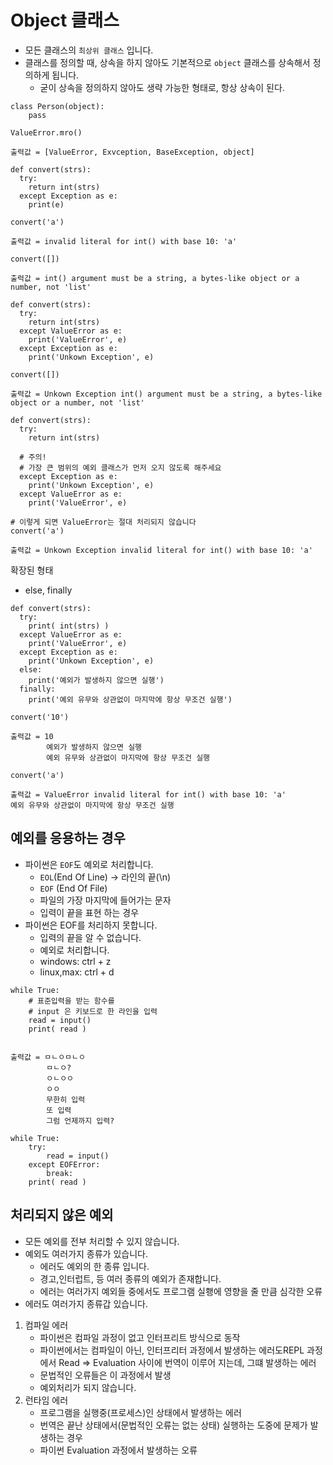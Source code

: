 # Object 클래스
- 모든 클래스의 `최상위 클래스` 입니다.
- 클래스를 정의할 때, 상속을 하지 않아도 기본적으로 `object` 클래스를 상속해서 정의하게 됩니다.
  - 굳이 상속을 정의하지 않아도 생략 가능한 형태로, 항상 상속이 된다.

```
class Person(object):
    pass

ValueError.mro()

출력값 = [ValueError, Exvception, BaseException, object]

def convert(strs):
  try:
    return int(strs)
  except Exception as e:
    print(e)

convert('a')

출력값 = invalid literal for int() with base 10: 'a'

convert([])

출력값 = int() argument must be a string, a bytes-like object or a number, not 'list'

def convert(strs):
  try:
    return int(strs)
  except ValueError as e:
    print('ValueError', e)
  except Exception as e:
    print('Unkown Exception', e)

convert([])

출력값 = Unkown Exception int() argument must be a string, a bytes-like object or a number, not 'list'

def convert(strs):
  try:
    return int(strs)

  # 주의!
  # 가장 큰 범위의 예외 클래스가 먼저 오지 않도록 해주세요
  except Exception as e:
    print('Unkown Exception', e)
  except ValueError as e:
    print('ValueError', e)

# 이렇게 되면 ValueError는 절대 처리되지 않습니다
convert('a')

출력값 = Unkown Exception invalid literal for int() with base 10: 'a'
```

확장된 형태
- else, finally

```
def convert(strs):
  try:
    print( int(strs) )
  except ValueError as e:
    print('ValueError', e)
  except Exception as e:
    print('Unkown Exception', e)
  else:
    print('예외가 발생하지 않으면 실행')
  finally:
    print('예외 유무와 상관없이 마지막에 항상 무조건 실행')

convert('10')

출력값 = 10
        예외가 발생하지 않으면 실행
        예외 유무와 상관없이 마지막에 항상 무조건 실행

convert('a')

출력값 = ValueError invalid literal for int() with base 10: 'a'
예외 유무와 상관없이 마지막에 항상 무조건 실행
```
## 예외를 응용하는 경우
- 파이썬은 `EOF`도 예외로 처리합니다.
  - `EOL`(End Of Line) -> 라인의 끝(\n)
  - `EOF` (End Of File)
  - 파일의 가장 마지막에 들어가는 문자
  - 입력이 끝을 표현 하는 경우
- 파이썬은 EOF를 처리하지 못합니다.
  - 입력의 끝을 알 수 없습니다.
  - 예외로 처리합니다. 
  - windows: ctrl + z
  - linux,max: ctrl + d
  
```
while True:
    # 표준입력을 받는 함수를
    # input 은 키보드로 한 라인을 입력
    read = input()
    print( read )


출력값 = ㅁㄴㅇㅁㄴㅇ
        ㅁㄴㅇ?
        ㅇㄴㅇㅇ
        ㅇㅇ
        무한히 입력
        또 입력
        그럼 언제까지 입력?

while True:
    try:
        read = input()
    except EOFError:
        break:
    print( read )
```

## 처리되지 않은 예외
- 모든 예외를 전부 처리할 수 있지 않습니다.
- 예외도 여러가지 종류가 있습니다.
  - 에러도 예외의 한 종류 입니다.
  - 경고,인터럽트, 등 여러 종류의 예외가 존재합니다.
  - 에러는 여러가지 예외들 중에서도 프로그램 실횅에 영향을 줄 만큼 심각한 오류
- 에러도 여러가지 종류갑 있습니다.
1. 컴파일 에러
   - 파이썬은 컴파일 과정이 없고 인터프리트 방식으로 동작
   - 파이썬에서는 컴파일이 아닌, 인터프리터 과정에서 발생하는 에러도REPL 과정에서 Read => Evaluation 사이에 번역이 이루어 지는데, 그떄 발생하는 에러
   - 문법적인 오류들은 이 과정에서 발생
   - 예외처리가 되지 않습니다.
2. 런타임 에러
   - 프로그램을 실행중(프로세스)인 상태에서 발생하는 에러
   - 번역은 끝난 상태에서(문법적인 오류는 없는 상태) 실행하는 도중에 문제가 발생하는 경우
   - 파이썬 Evaluation 과정에서 발생하는 오류
